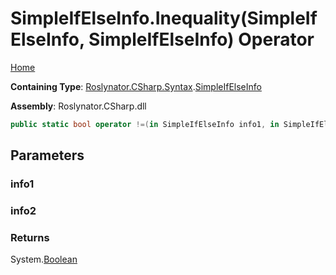 # SimpleIfElseInfo\.Inequality\(SimpleIfElseInfo, SimpleIfElseInfo\) Operator

[Home](../../../../../README.md)

**Containing Type**: [Roslynator.CSharp.Syntax](../../README.md)\.[SimpleIfElseInfo](../README.md)

**Assembly**: Roslynator\.CSharp\.dll

```csharp
public static bool operator !=(in SimpleIfElseInfo info1, in SimpleIfElseInfo info2)
```

## Parameters

### info1





### info2





### Returns

System\.[Boolean](https://docs.microsoft.com/en-us/dotnet/api/system.boolean)

